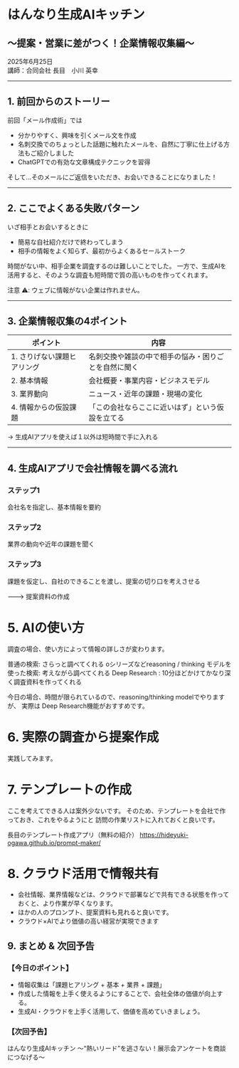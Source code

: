 # はんなり生成AIキッチン  
## 〜提案・営業に差がつく！企業情報収集編〜  

2025年6月25日  
講師：合同会社 長目　小川 英幸  

---

## 1. 前回からのストーリー

前回「メール作成術」では

- 分かりやすく、興味を引くメール文を作成
- 名刺交換でのちょっとした話題に触れたメールを、自然に丁寧に仕上げる方法もご紹介しました
- ChatGPTでの有効な文章構成テクニックを習得

そして…そのメールにご返信をいただき、お会いできることになりました！

---

## 2. ここでよくある失敗パターン

いざ相手とお会いするときに

- 簡易な自社紹介だけで終わってしまう
- 相手の情報をよく知らず、最初からよくあるセールストーク

時間がない中、相手企業を調査するのは難しいことでした。
一方で、生成AIを活用すると、そのような調査も短時間で質の高いものを作ってくれます。

注意 ⚠️: ウェブに情報がない企業は作れません。

---

## 3. 企業情報収集の4ポイント

| ポイント | 内容 |
|----------|------|
| 1. さりげない課題ヒアリング | 名刺交換や雑談の中で相手の悩み・困りごとを自然に聞く |
| 2. 基本情報 | 会社概要・事業内容・ビジネスモデル |
| 3. 業界動向 | ニュース・近年の課題・現場の変化 |
| 4. 情報からの仮設課題 | 「この会社ならここに近いはず」という仮設を立てる |

→ 生成AIアプリを使えば１以外は短時間で手に入れる

---

## 4. 生成AIアプリで会社情報を調べる流れ

### ステップ1
会社名を指定し、基本情報を要約

### ステップ2
業界の動向や近年の課題を聞く

### ステップ3
課題を仮定し、自社のできることを渡し、提案の切り口を考えさせる

---> 提案資料の作成

# 5. AIの使い方

調査の場合、使い方によって情報の詳しさが変わります。

普通の検索: さらっと調べてくれる
oシリーズなどreasoning / thinking モデルを使った検索: 考えながら調べてくれる
Deep Research : 10分ほどかけてかなり深く調査資料を作ってくれる

今日の場合、時間が限られているので、reasoning/thinking modelでやりますが、
実際は Deep Research機能がおすすめです。

# 6. 実際の調査から提案作成

実践してみます。

# 7. テンプレートの作成

ここを考えてできる人は案外少ないです。
そのため、テンプレートを会社で作っておき、これをやるようにと
訪問の作業リストに入れておくと良いです。

長目のテンプレート作成アプリ（無料の紹介）
https://hideyuki-ogawa.github.io/prompt-maker/

# 8. クラウド活用で情報共有

- 会社情報、業界情報などは、クラウドで部署などで共有できる状態を作っておくと、より作業が早くなります。
- ほかの人のプロンプト、提案資料も見れると良いです。
- クラウド×AIでより価値の高い経営が実現できます


## 9. まとめ & 次回予告

### 【今日のポイント】
- 情報収集は「課題ヒアリング + 基本 + 業界 + 課題」
- 作成した情報を上手く使えるようにすることで、会社全体の価値が向上する。
- 生成AI・クラウドを上手く活用して、価値を高めていきましょう。

### 【次回予告】
はんなり生成AIキッチン ～“熱いリード”を逃さない！展示会アンケートを商談につなげる～

